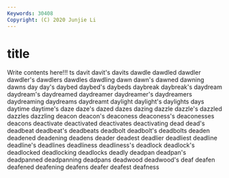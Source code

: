 ```yaml
---
Keywords: 30408
Copyright: (C) 2020 Junjie Li
---
```


# title

Write contents here!!!
ts 
davit 
davit's
davits 
dawdle 
dawdled 
dawdler 
dawdler's 
dawdlers 
dawdles 
dawdling 
dawn 
dawn's
dawned 
dawning 
dawns 
day 
day's 
daybed 
daybed's 
daybeds 
daybreak 
daybreak's
daydream 
daydream's 
daydreamed 
daydreamer 
daydreamer's 
daydreamers 
daydreaming 
daydreams 
daydreamt 
daylight
daylight's 
daylights 
days 
daytime 
daytime's 
daze 
daze's 
dazed 
dazes 
dazing
dazzle 
dazzle's 
dazzled 
dazzles 
dazzling 
deacon 
deacon's 
deaconess 
deaconess's 
deaconesses
deacons 
deactivate 
deactivated 
deactivates 
deactivating 
dead 
dead's 
deadbeat 
deadbeat's 
deadbeats
deadbolt 
deadbolt's 
deadbolts 
deaden 
deadened 
deadening 
deadens 
deader 
deadest 
deadlier
deadliest 
deadline 
deadline's 
deadlines 
deadliness 
deadliness's 
deadlock 
deadlock's 
deadlocked 
deadlocking
deadlocks 
deadly 
deadpan 
deadpan's 
deadpanned 
deadpanning 
deadpans 
deadwood 
deadwood's 
deaf
deafen 
deafened 
deafening 
deafens 
deafer 
deafest 
deafness 
